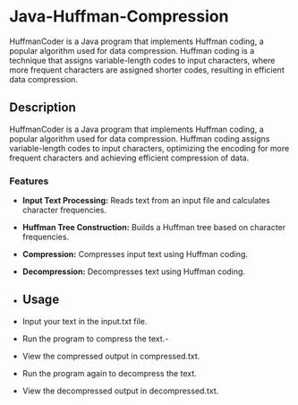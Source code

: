 # Java-Huffman-Compression
HuffmanCoder is a Java program that implements Huffman coding, a popular algorithm used for data compression. Huffman coding is a technique that assigns variable-length codes to input characters, where more frequent characters are assigned shorter codes, resulting in efficient data compression.

## Description

HuffmanCoder is a Java program that implements Huffman coding, a popular algorithm used for data compression. Huffman coding assigns variable-length codes to input characters, optimizing the encoding for more frequent characters and achieving efficient compression of data.

### Features

- **Input Text Processing:** Reads text from an input file and calculates character frequencies.
- **Huffman Tree Construction:** Builds a Huffman tree based on character frequencies.
- **Compression:** Compresses input text using Huffman coding.
- **Decompression:** Decompresses text using Huffman coding.

- ## Usage
- Input your text in the input.txt file.
- Run the program to compress the text.-
- View the compressed output in compressed.txt.
- Run the program again to decompress the text.
- View the decompressed output in decompressed.txt.
